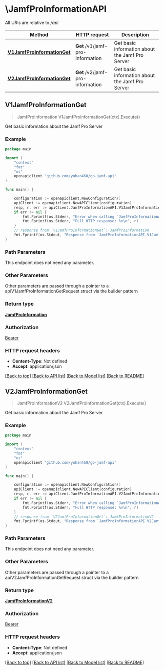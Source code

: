 # \JamfProInformationAPI

All URIs are relative to */api*

Method | HTTP request | Description
------------- | ------------- | -------------
[**V1JamfProInformationGet**](JamfProInformationAPI.md#V1JamfProInformationGet) | **Get** /v1/jamf-pro-information | Get basic information about the Jamf Pro Server 
[**V2JamfProInformationGet**](JamfProInformationAPI.md#V2JamfProInformationGet) | **Get** /v2/jamf-pro-information | Get basic information about the Jamf Pro Server 



## V1JamfProInformationGet

> JamfProInformation V1JamfProInformationGet(ctx).Execute()

Get basic information about the Jamf Pro Server 



### Example

```go
package main

import (
    "context"
    "fmt"
    "os"
    openapiclient "github.com/yohan460/go-jamf-api"
)

func main() {

    configuration := openapiclient.NewConfiguration()
    apiClient := openapiclient.NewAPIClient(configuration)
    resp, r, err := apiClient.JamfProInformationAPI.V1JamfProInformationGet(context.Background()).Execute()
    if err != nil {
        fmt.Fprintf(os.Stderr, "Error when calling `JamfProInformationAPI.V1JamfProInformationGet``: %v\n", err)
        fmt.Fprintf(os.Stderr, "Full HTTP response: %v\n", r)
    }
    // response from `V1JamfProInformationGet`: JamfProInformation
    fmt.Fprintf(os.Stdout, "Response from `JamfProInformationAPI.V1JamfProInformationGet`: %v\n", resp)
}
```

### Path Parameters

This endpoint does not need any parameter.

### Other Parameters

Other parameters are passed through a pointer to a apiV1JamfProInformationGetRequest struct via the builder pattern


### Return type

[**JamfProInformation**](JamfProInformation.md)

### Authorization

[Bearer](../README.md#Bearer)

### HTTP request headers

- **Content-Type**: Not defined
- **Accept**: application/json

[[Back to top]](#) [[Back to API list]](../README.md#documentation-for-api-endpoints)
[[Back to Model list]](../README.md#documentation-for-models)
[[Back to README]](../README.md)


## V2JamfProInformationGet

> JamfProInformationV2 V2JamfProInformationGet(ctx).Execute()

Get basic information about the Jamf Pro Server 



### Example

```go
package main

import (
    "context"
    "fmt"
    "os"
    openapiclient "github.com/yohan460/go-jamf-api"
)

func main() {

    configuration := openapiclient.NewConfiguration()
    apiClient := openapiclient.NewAPIClient(configuration)
    resp, r, err := apiClient.JamfProInformationAPI.V2JamfProInformationGet(context.Background()).Execute()
    if err != nil {
        fmt.Fprintf(os.Stderr, "Error when calling `JamfProInformationAPI.V2JamfProInformationGet``: %v\n", err)
        fmt.Fprintf(os.Stderr, "Full HTTP response: %v\n", r)
    }
    // response from `V2JamfProInformationGet`: JamfProInformationV2
    fmt.Fprintf(os.Stdout, "Response from `JamfProInformationAPI.V2JamfProInformationGet`: %v\n", resp)
}
```

### Path Parameters

This endpoint does not need any parameter.

### Other Parameters

Other parameters are passed through a pointer to a apiV2JamfProInformationGetRequest struct via the builder pattern


### Return type

[**JamfProInformationV2**](JamfProInformationV2.md)

### Authorization

[Bearer](../README.md#Bearer)

### HTTP request headers

- **Content-Type**: Not defined
- **Accept**: application/json

[[Back to top]](#) [[Back to API list]](../README.md#documentation-for-api-endpoints)
[[Back to Model list]](../README.md#documentation-for-models)
[[Back to README]](../README.md)

